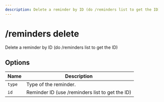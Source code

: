 ```yaml
---
description: Delete a reminder by ID (do /reminders list to get the ID)
---
```


# /reminders delete

Delete a reminder by ID (do /reminders list to get the ID)

## Options

| Name | Description |
|------|-------------|
| `type` | Type of the reminder. |
| `id` | Reminder ID (use /reminders list to get the ID) |

